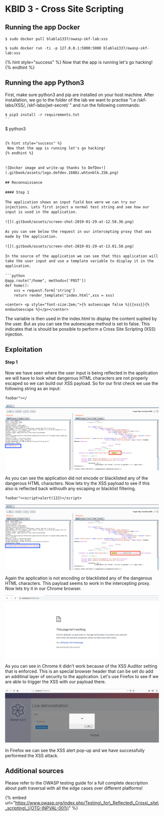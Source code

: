 # KBID 3 - Cross Site Scripting

## Running the app Docker

```text
$ sudo docker pull blabla1337/owasp-skf-lab:xss
```

```text
$ sudo docker run -ti -p 127.0.0.1:5000:5000 blabla1337/owasp-skf-lab:xss
```

{% hint style="success" %}
 Now that the app is running let's go hacking!
{% endhint %}

## Running the app Python3

First, make sure python3 and pip are installed on your host machine.
After installation, we go to the folder of the lab we want to practise 
"i.e /skf-labs/XSS/, /skf-labs/jwt-secret/ " and run the following commands:

```
$ pip3 install -r requirements.txt
``

```
$ python3 <labname>
```

{% hint style="success" %}
 Now that the app is running let's go hacking!
{% endhint %}


![Docker image and write-up thanks to DefDev!](.gitbook/assets/logo.defdev.1608z.whtonblk.256.png)

## Reconnaissance

#### Step 1

The application shows an input field box were we can try our injections. Lets first inject a normal test string and see how our input is used in the application.

![](.gitbook/assets/screen-shot-2019-01-29-at-12.58.36.png)

As you can see below the request in our intercepting proxy that was made by the application.

![](.gitbook/assets/screen-shot-2019-01-29-at-13.01.50.png)

In the source of the application we can see that this application will take the user input and use a template variable to display it in the application.

```python
@app.route("/home", methods=['POST'])
def home():
    xss = request.form['string']
    return render_template("index.html",xss = xss)
```

```markup
<center> <p style="font-size:2em;">{% autoescape false %}{{xss}}{% endautoescape %}</p></center>
```

The variable is then used in the index.html to display the content suplied by the user. But as you can see the autoescape method is set to false. This indicates that is should be possible to perform a Cross Site Scripting \(XSS\) injection.

## Exploitation

#### Step 1

Now we have seen where the user input is being reflected in the application we will have to look what dangerous HTML characters are not properly escaped so we can build our XSS payload. So for our first check we use the following string as an input:

```text
foobar"></
```

![](.gitbook/assets/screen-shot-2019-01-29-at-13.02.25.png)

As you can see the application did not encode or blacklisted any of the dangerous HTML characters. Now lets try the XSS payload to see if this also is reflected back withouth any escaping or blacklist filtering.

```text
foobar"><script>alert(123)</script>
```

![](.gitbook/assets/screen-shot-2019-01-29-at-13.03.01.png)

Again the application is not encoding or blacklisted any of the dangerous HTML characters. This payload seems to work in the intercepting proxy. Now lets try it in our Chrome browser.

![](.gitbook/assets/screen-shot-2019-01-29-at-13.08.38.png)

As you can see in Chrome it didn't work because of the XSS Auditor setting that is enforced. This is an special browser header that can be set do add an additinal layer of security to the application. Let's use Firefox to see if we are able to trigger the XSS with our payload there.

![](.gitbook/assets/screen-shot-2019-01-29-at-13.05.36.png)

In Firefox we can see the XSS alert pop-up and we have successfully performed the XSS attack.

## Additional sources

Please refer to the OWASP testing guide for a full complete description about path traversal with all the edge cases over different platforms!

{% embed url="https://www.owasp.org/index.php/Testing\_for\_Reflected\_Cross\_site\_scripting\_\(OTG-INPVAL-001\)" %}

